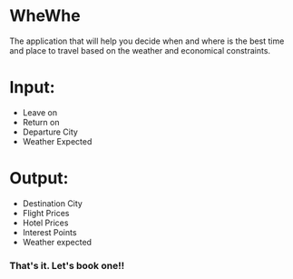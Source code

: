 # WheWhe
The application that will help you decide when and where is the best time and place to travel based on the weather and economical constraints.
# Input:
* Leave on
* Return on
* Departure City
* Weather Expected

# Output:
* Destination City
* Flight Prices
* Hotel Prices
* Interest Points
* Weather expected

### That's it. Let's book one!!
